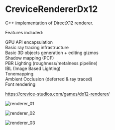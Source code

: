 # CreviceRendererDx12

C++ implementation of DirectX12 renderer.  

Features included:  

GPU API encapsulation  
Basic ray tracing infrastructure  
Basic 3D objects generation + editing gizmos  
Shadow mapping (PCF)  
PBR Lighting (roughness/metalness pipeline)  
IBL (Image Based Lighting)  
Tonemapping  
Ambient Occlusion (deferred & ray traced)  
Font rendering  

https://crevice-studios.com/games/dx12-renderer/  

![renderer_01](https://github.com/kadejsan/CreviceRendererDx12/assets/13102375/e46770de-2cf5-44aa-b14d-96538a790174)

![renderer_02](https://github.com/kadejsan/CreviceRendererDx12/assets/13102375/be036125-ecf3-48a0-97f8-853d50115b80)

![renderer_03](https://github.com/kadejsan/CreviceRendererDx12/assets/13102375/bdc5126e-6eca-46e2-bcbd-2f0074af8b45)
